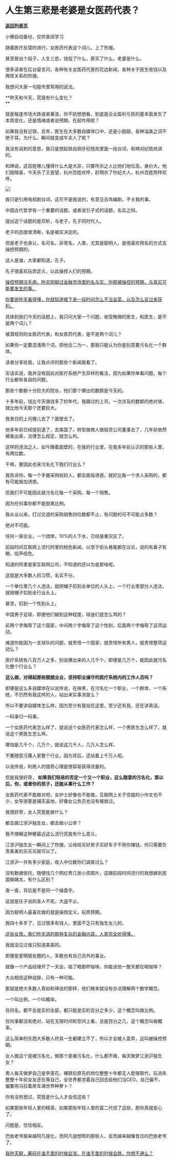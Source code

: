 # 人生第三悲是老婆是女医药代表？

[**返回列表页**](/gzh/记忆承载3)

小懒自动备份，仅供查阅学习

随着医疗反腐的进行，女医药代表这个词儿，上了热搜。  

甚至冒出个段子，人生三悲，钱投了什么，房买了什么，老婆是什么。

很多读者在后台留言问，各种有关女医药代表的花边新闻，各种关于医生收钱以及两性关系的热搜。

我想问大家一句股市里常用的说法。  

 **昨天和今天，究竟有什么变化？  
**

就是每逢市场大跌或者暴涨，你不妨想想看，到底是企业盈利亏损的基本面发生了本质变化，还是情绪或者说预期，在起作用呢？

如果我没有记错，去年，医生在大多数自媒体口中，还是小甜甜，各种溢美之词不绝于耳，为什么，瞬间就变成牛夫人了呢？  

我没有讽刺的意思，我只是想起铁齿铜牙纪晓岚里面一段台词，和珅对纪晓岚讲的。  

和珅说，这百姓哪儿懂得什么大是大非，只要所杀之人比他们地位高，身价大，他们就暗喜，今天杀了王亶望，杭州百姓欢呼，赶明杀了你纪大人，杭州百姓照样欢呼。

![](https://mmbiz.qpic.cn/sz_mmbiz_png/VToK8ByghCjsDFzgSM2YnJguoZWibficicGsibudibtm0mO9icHmqWd41N4fKn7co6boxGbPn2VlegdFrzJG3iaShhmgA/640?wx_fmt=png)

我只是引用电视剧台词，这可不是我说的，有意见去骂编剧，不关我的事。

中国古代哲学有一个重要的话题，或者说引子式的话题，名实之辩。  

提出这个话题的是邓析，与老子，孔子同时代人。

老子的态度很清晰，名是被实决定的。  

但是老子也承认，名可名，非常名，人类，尤其是聪明人，是很喜欢用名的方式去操控预期的。

这人是谁，大家都知道，孔子。  

孔子很喜欢玩弄定义，以此操控人们的预期。

[操控预期没毛病，昨天刚聊过金融市场里的名与实，你那被操控的预期，与真实可能要发生的事。  
](http://mp.weixin.qq.com/s?__biz=MzkwMzQ1MzczOQ==&mid=2247484001&idx=1&sn=1acc164b00cad51f2dbf39f8b376661b&chksm=c0974f25f7e0c633d28d9e8c26bd3f8fe4595878d2e51b1285efcc44b0ed2e9bfc3a7ebd76c8&scene=21#wechat_redirect)

[你要是昨天看得懂，你就知道接下来一段时间怎么不当韭菜，以及怎么反过来获利。  
](http://mp.weixin.qq.com/s?__biz=MzkwMzQ1MzczOQ==&mid=2247484001&idx=1&sn=1acc164b00cad51f2dbf39f8b376661b&chksm=c0974f25f7e0c633d28d9e8c26bd3f8fe4595878d2e51b1285efcc44b0ed2e9bfc3a7ebd76c8&scene=21#wechat_redirect)

具体到我们今天的话题上，我只问大家一个问题，收受贿赂的医生，和医生，是不是两个词儿？  

被潜规则的女医药代表，和女医药代表，是不是两个词儿？  

如果你一定要混淆两个词，把他合二为一，那我只能认为你是刻意要污名化一个群体。

读者分享给我，让我点评的那些个新闻我看了。  

实话实说，我并没有因此对医疗系统产生异样的看法，因为如果你单看问题，每个行业都有各自的问题。  

那些个数额十分巨大的院长，他们那个爆出的数额是今天的。

十多年前，钱比今天值钱多了的年代，我跟过的上司，一次涉及的数额的绝对值，就比他今天那个还要巨大。  

我昔日的上司哪儿去了？面壁去了。  

他多年前已经提前退了，去美国了，转型做商人做投资公司董事去了，几年前依然被查出来，法律怎么规定，就怎么判。  

这样的违法之人，如今蹲着面壁的，在我的行业里，在我多年前认识的那些人里，有两位数。

干嘛，要因此也来污名化下我们行业么？  

我告诉你，每一个手握采购权的人，都会面临诱惑，就好比每一个求人采购的，都有可能施加诱惑。  

但我们不可能因此就污名化每一个采购，每一个销售。  

因为任何事你都不能脱离比例。  

我从业以来，打过交道的采购销售四位数都不止，有问题的可不可能占多数？  

绝对不可能。

任何一家企业，一个团体，10%的人下水，已经是重灾区了。  

前段时间互联网上流行阿里的桃色新闻，以至于街头巷尾都在议论，说的有鼻子有眼，绘声绘色。  

知道的阿里是家互联网公司，不知道的还以为是那啥呢。

这就是大多数人的习惯，名实不分。

一个单位里几个人违法，就把帽子扣到全单位的人头上，一个行业里部分人违法，就把帽子扣到全行业头上。

甚至，扣到一个性别头上。

中国男子足球，即便他们输到这种程度，球迷们是怎么骂的？  

前两个字侮辱了这个国家，中间两个字侮辱了这个性别，后面两个字侮辱了这项运动。

难道你能因为一支球队的问题，就责怪一个国家，就责怪所有男人，就责怪整项运动么？  

医疗系统有八百万人之多，别说爆出来的人几千个，即便是几万个，能因此就污名化整个行业么？  

 **这么做，对得起那些兢兢业业，坚持职业操守的医疗系统内的工作人员吗？**

即便是这么多自媒体在以讹传讹，在抹黑，在污名化一个职业，一个群体，一个系统，不仍然有我这样的人，站出来实事求是么？  

所以不要讲自媒体怎么样，因为至少有我站在这里，至少还有我，还在讲真话。  

一码事归一码事。

一个女医药代表怎么样了，就说这个女医药代表怎么样，一个男医生怎么样了，就说这个男医生怎么样。

哪怕是几千个，几万个，就说这几千人，几万人怎么样。  

不要随意污蔑人家整个行业，因为背后，还站着上千万人呢。

以讹传讹，利用人的猎奇心理是很容易获得流量的。

但是我很好奇， **如果我们轻易的否定一个又一个职业，这么随意的污名化，那以后，你，或者你的孩子，还能从事什么工作？**  

女医药代表不能做对吧，女护士好像也不能做，互联网上关于空姐的小作文也不少，女导游更是铺天盖地，好像女公务员也没有被放过。  

我很好奇，女人究竟能做什么？  

都去做江浙沪独生女，都去做小公举？  

我不理解这种梗最近这么流行究竟有什么意义。  

江浙沪独生女一瞬间上了热搜，父母给买好房子买好车子不用你赚钱，你只需要负责美美的买买买就可以了。

江浙沪一共有多少家庭，收入中位数你们调查过么？  

没有数据依托，随便找几个网红秀几张小资图片，这跟前段时间流行的我想嫁到民国做姨太，有什么区别？

查一查，背后是不是同一个操盘手。  

这就是庄子说的圣人不死，大盗不止。

因为聪明人最喜欢做的就是操控定义，玩弄预期。  

我四十多岁了，见过很多有钱人，里面不乏只有独生女儿的。  

[这些女孩，我们昨天讲的那种复杂的金融内容，人家完全听得懂。  
](http://mp.weixin.qq.com/s?__biz=MzkwMzQ1MzczOQ==&mid=2247484001&idx=1&sn=1acc164b00cad51f2dbf39f8b376661b&chksm=c0974f25f7e0c633d28d9e8c26bd3f8fe4595878d2e51b1285efcc44b0ed2e9bfc3a7ebd76c8&scene=21#wechat_redirect)

我就没见过谁只知道美美的。

即便是爱晒朋友圈的人，多数也有自己另外的事业。  

就像一个产品经理开了一天会，临了晒那杯咖啡，你能说他一整天都在喝咖啡？  

大众相信这种说辞，只有一种可能。  

那就是绝大多数人真如和珅说的那样，他们根本就没有办法理解两个数学概念。

一个叫比例，一个叫概率。  

任何名，都不会是实的全部，都只能是实的百分之多少，这个概念叫做比例。  

任何事都没有绝对，站在无限时间和空间上看，总是百分之几，这个概念叫做概率。  

这么简单的东西大多数人终其一生都建立不了，所以才会被人耍弄，这叫被操控预期。  

女人做这个是被污名化，做那个是被污名化，什么都不做，每天做梦江浙沪独生女？  

男人每天做梦自己是李莲花，裸辞后原先的岗位整整十年都无人能够取代，玩消失整整十年前女友还在等自己，全世界都求着自己回去给他们当CEO，自己偏不，偏要用马拉着房车满世界种萝卜？  

你有没有想过，究竟是什么人才会信这些？  

如果那些年轻人里的精英，如果那些年轻人里的富二代信了这些，那你真就安心了。  

问题是，恰恰相反。

巴依老爷越来越阿凡提化，而阿凡提想帮的那些人，反而越来越像昔日的巴依老爷了。

[我昨天聊，筹码在谁手里的时候会涨，在谁手里的时候会跌，你想不通么？](http://mp.weixin.qq.com/s?__biz=MzkwMzQ1MzczOQ==&mid=2247484001&idx=1&sn=1acc164b00cad51f2dbf39f8b376661b&chksm=c0974f25f7e0c633d28d9e8c26bd3f8fe4595878d2e51b1285efcc44b0ed2e9bfc3a7ebd76c8&scene=21#wechat_redirect)

